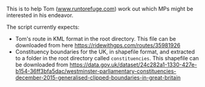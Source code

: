 This is to help Tom (www.runtorefuge.com) work out which MPs might be interested in his endeavor.

The script currently expects:
- Tom's route in KML format in the root directory. This file can be downloaded from here https://ridewithgps.com/routes/35981926
- Constituency boundaries for the UK, in shapefile format, and extracted to a folder in the root directory called `constituencies`. This shapefile can be downloaded from https://data.gov.uk/dataset/24c282a1-1330-427e-b154-36ff3bfa5dac/westminster-parliamentary-constituencies-december-2015-generalised-clipped-boundaries-in-great-britain